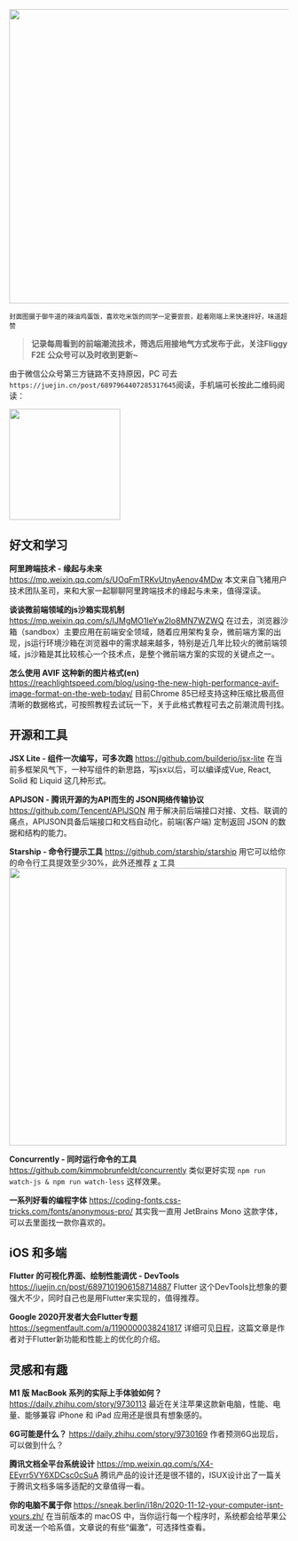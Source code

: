 <img src=https://qpluspicture.oss-cn-beijing.aliyuncs.com/oQnpOo.jpg width=530/>

<small>封面图摄于御牛道的辣油鸡蛋饭，喜欢吃米饭的同学一定要尝尝，趁着刚端上来快速拌好，味道超赞</small>

> **记录每周看到的前端潮流技术，筛选后用接地气方式发布于此，关注Fliggy F2E 公众号可以及时收到更新~**

由于微信公众号第三方链路不支持原因，PC 可去`https://juejin.cn/post/6897964407285317645`阅读，手机端可长按此二维码阅读：

<img src=https://qpluspicture.oss-cn-beijing.aliyuncs.com/Ay0gmE/a6UIfc.jpg width=200/>

## 好文和学习
**阿里跨端技术 - 缘起与未来**
<https://mp.weixin.qq.com/s/UOqFmTRKvUtnyAenov4MDw>
本文来自飞猪用户技术团队圣司，来和大家一起聊聊阿里跨端技术的缘起与未来，值得深读。

**谈谈微前端领域的js沙箱实现机制**
<https://mp.weixin.qq.com/s/IJMgMO1IeYw2Io8MN7WZWQ>
在过去，浏览器沙箱（sandbox）主要应用在前端安全领域，随着应用架构复杂，微前端方案的出现，js运行环境沙箱在浏览器中的需求越来越多，特别是近几年比较火的微前端领域，js沙箱是其比较核心一个技术点，是整个微前端方案的实现的关键点之一。

**怎么使用 AVIF 这种新的图片格式(en)**
<https://reachlightspeed.com/blog/using-the-new-high-performance-avif-image-format-on-the-web-today/>
目前Chrome 85已经支持这种压缩比极高但清晰的数据格式，可按照教程去试玩一下，关于此格式教程可去之前潮流周刊找。


## 开源和工具
**JSX Lite - 组件一次编写，可多次跑**
<https://github.com/builderio/jsx-lite>
在当前多框架风气下，一种写组件的新思路，写jsx以后，可以编译成Vue, React, Solid 和 Liquid 这几种形式。

**APIJSON - 腾讯开源的为API而生的 JSON网络传输协议**
<https://github.com/Tencent/APIJSON>
用于解决前后端接口对接、文档、联调的痛点，APIJSON具备后端接口和文档自动化，前端(客户端) 定制返回 JSON 的数据和结构的能力。

**Starship - 命令行提示工具**
<https://github.com/starship/starship>
用它可以给你的命令行工具提效至少30%，此外还推荐 [z](https://github.com/ohmyzsh/ohmyzsh/tree/master/plugins/z) 工具
<img src=https://qpluspicture.oss-cn-beijing.aliyuncs.com/qH99g0.gif width=500/>

**Concurrently - 同时运行命令的工具**
<https://github.com/kimmobrunfeldt/concurrently>
类似更好实现 `npm run watch-js & npm run watch-less` 这样效果。

**一系列好看的编程字体**
<https://coding-fonts.css-tricks.com/fonts/anonymous-pro/>
其实我一直用 JetBrains Mono 这款字体，可以去里面找一款你喜欢的。

## iOS 和多端
**Flutter 的可视化界面、绘制性能调优 - DevTools**
<https://juejin.cn/post/6897101906158714887>
Flutter 这个DevTools比想象的要强大不少，同时自己也是用Flutter来实现的，值得推荐。

**Google 2020开发者大会Flutter专题**
<https://segmentfault.com/a/1190000038241817>
详细可见[日程](https://developersummit.googlecnapps.cn/agenda/view/day-3/)，这篇文章是作者对于Flutter新功能和性能上的优化的介绍。

## 灵感和有趣
**M1 版 MacBook 系列的实际上手体验如何？**
<https://daily.zhihu.com/story/9730113>
最近在关注苹果这款新电脑，性能、电量、能够兼容 iPhone 和 iPad 应用还是很具有想象感的。

**6G可能是什么？**
<https://daily.zhihu.com/story/9730169>
作者预测6G出现后，可以做到什么？

**腾讯文档全平台系统设计**
<https://mp.weixin.qq.com/s/X4-EEyrr5VY6XDCsc0cSuA>
腾讯产品的设计还是很不错的，ISUX设计出了一篇关于腾讯文档多端多适配的文章值得一看。

**你的电脑不属于你**
<https://sneak.berlin/i18n/2020-11-12-your-computer-isnt-yours.zh/>
在当前版本的 macOS 中，当你运行每一个程序时，系统都会给苹果公司发送一个哈系值，文章说的有些“偏激”，可选择性查看。